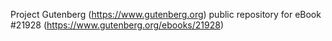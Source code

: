 Project Gutenberg (https://www.gutenberg.org) public repository for eBook #21928 (https://www.gutenberg.org/ebooks/21928)
